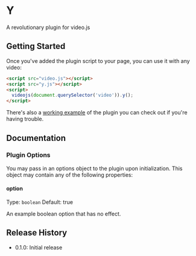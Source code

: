 # Y

A revolutionary plugin for video.js

## Getting Started

Once you've added the plugin script to your page, you can use it with any video:

```html
<script src="video.js"></script>
<script src="y.js"></script>
<script>
  videojs(document.querySelector('video')).y();
</script>
```

There's also a [working example](example.html) of the plugin you can check out if you're having trouble.

## Documentation
### Plugin Options

You may pass in an options object to the plugin upon initialization. This
object may contain any of the following properties:

#### option
Type: `boolean`
Default: true

An example boolean option that has no effect.

## Release History

 - 0.1.0: Initial release
